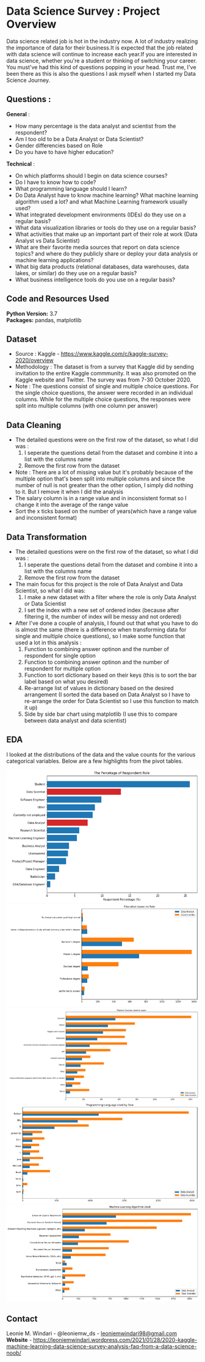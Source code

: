 # Data Science Survey : Project Overview
Data science related job is hot in the industry now. A lot of industry realizing the importance of data for their business.It is expected that the job related with data science will continue to increase each year.If you are interested in data science, whether you're a student or thinking of switching your career. You must've had this kind of questions popping in your head. Trust me, I've been there as this is also the questions I ask myself when I started my Data Science Journey.
   
## Questions :
**General** :
* How many percentage is the data analyst and scientist from the respondent?
* Am I too old to be a Data Analyst or Data Scientist?
* Gender differencies based on Role
* Do you have to have higher education?
    
**Technical** :
* On which platforms should I begin on data science courses?
* Do I have to know how to code?
* What programming language should I learn?
* Do Data Analyst have to know machine learning? What machine learning algorithm used a lot? and what Machine Learning framework usually used?
* What integrated development environments (IDEs) do they use on a regular basis?
* What data visualization libraries or tools do they use on a regular basis?
* What activities that make up an important part of their role at work (Data Analyst vs Data Scientist)
* What are their favorite media sources that report on data science topics? and where do they publicly share or deploy your data analysis or machine learning applications?
* What  big data products (relational databases, data warehouses, data lakes, or similar) do they use on a regular basis?
* What business intelligence tools do you use on a regular basis?

## Code and Resources Used 
**Python Version:** 3.7  
**Packages:** pandas, matplotlib

## Dataset
* Source : Kaggle - https://www.kaggle.com/c/kaggle-survey-2020/overview
* Methodology : The dataset is from a survey that Kaggle did by sending invitation to the entire Kaggle commmunity. It was also promoted on the Kaggle website and Twitter. The survey was from 7-30 October 2020. 
* Note : The questions consist of single and multiple choice questions. For the single choice questions, the answer were recorded in an individual columns. While for the multiple choice questions, the responses were split into multiple columns (with one column per answer)

## Data Cleaning
* The detailed questions were on the first row of the dataset, so what I did was :
     1. I seperate the questions detail from the dataset and combine it into a list with the columns name
     2. Remove the first row from the dataset
* Note : There are a lot of missing value but it's probably because of the multiple option that's been split into multiple columns and since the number of null is not greater than the other option, I simply did nothing to it. But I remove it when I did the analysis
* The salary column is in a range value and in inconsistent format so I change it into the average of the range value
* Sort the x ticks based on the number of years(which have a range value and inconsistent format)

## Data Transformation
* The detailed questions were on the first row of the dataset, so what I did was :
    1. I seperate the questions detail from the dataset and combine it into a list with the columns name
    2. Remove the first row from the dataset
* The main focus for this project is the role of Data Analyst and Data Scientist, so what I did was:
    1. I make a new dataset with a filter where the role is only Data Analyst or Data Scientist
    2. I set the index with a new set of ordered index (because after filtering it, the number of index will be messy and not ordered)
* After I've done a couple of analysis, I found out that what you have to do is almost the same (there is a difference when transforming data for single and multiple choice questions), so I make some function that used a lot in this analysis :
    1. Function to combining answer optinon and the number of respondent for single option
    2. Function to combining answer optinon and the number of respondent for multiple option
    3. Function to sort dictionary based on their keys (this is to sort the bar label based on what you desired)
    4. Re-arrange list of values in dictionary based on the desired arrangement (I sorted the data based on Data Analyst so I have to re-arrange the order for Data 
       Scientist so I use this function to match it up)
    5. Side by side bar chart using matplotlib (I use this to compare between data analyst and data scientist)


## EDA
I looked at the distributions of the data and the value counts for the various categorical variables. Below are a few highlights from the pivot tables. 

![alt text](https://github.com/leoniemwindari/data-science-survey/blob/main/index1.png)
![alt text](https://github.com/leoniemwindari/data-science-survey/blob/main/education%20based%20on%20role.png)
![alt text](https://github.com/leoniemwindari/data-science-survey/blob/main/platform%20courses%20usesd%20to%20learn.png)
![alt text](https://github.com/leoniemwindari/data-science-survey/blob/main/programming%20language.png)
![alt text](https://github.com/leoniemwindari/data-science-survey/blob/main/ml%20algorithm%20used.png)


## Contact
Leonie M. Windari - @leoniemw_ds - leoniemwindari98@gmail.com
**Website** - https://leoniemwindari.wordpress.com/2021/01/28/2020-kaggle-machine-learning-data-science-survey-analysis-faq-from-a-data-science-noob/





